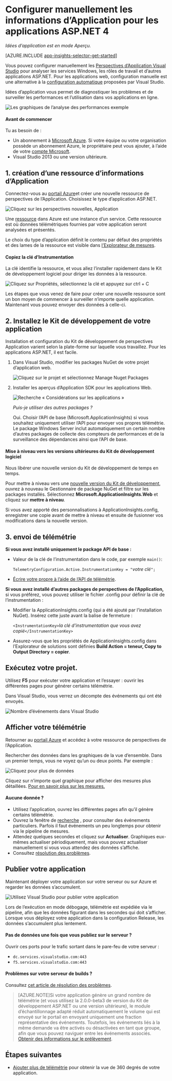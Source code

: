 <properties
    pageTitle="Application perspectives pour les services Windows et les rôles de travail | Microsoft Azure"
    description="Ajouter manuellement le Kit de développement de perspectives Application pour analyser les performances, la disponibilité et l’utilisation de votre application ASP.NET."
    services="application-insights"
    documentationCenter=".net"
    authors="alancameronwills"
    manager="douge"/>

<tags
    ms.service="application-insights"
    ms.workload="tbd"
    ms.tgt_pltfrm="ibiza"
    ms.devlang="na"
    ms.topic="get-started-article"
    ms.date="08/30/2016"
    ms.author="awills"/>


# <a name="manually-configure-application-insights-for-aspnet-4-applications"></a>Configurer manuellement les informations d’Application pour les applications ASP.NET 4

*Idées d’application est en mode Aperçu.*

[AZURE.INCLUDE [app-insights-selector-get-started](../../includes/app-insights-selector-get-started.md)]

Vous pouvez configurer manuellement les [Perspectives d’Application Visual Studio](app-insights-overview.md) pour analyser les services Windows, les rôles de travail et d’autres applications ASP.NET. Pour les applications web, configuration manuelle est une alternative à la [configuration automatique](app-insights-asp-net.md) proposées par Visual Studio.

Idées d’application vous permet de diagnostiquer les problèmes et de surveiller les performances et l’utilisation dans vos applications en ligne.

![Les graphiques de l’analyse des performances exemple](./media/app-insights-windows-services/10-perf.png)


#### <a name="before-you-start"></a>Avant de commencer

Tu as besoin de :

* Un abonnement à [Microsoft Azure](http://azure.com). Si votre équipe ou votre organisation possède un abonnement Azure, le propriétaire peut vous ajouter, à l’aide de votre [compte Microsoft](http://live.com).
* Visual Studio 2013 ou une version ultérieure.



## <a name="add"></a>1. création d’une ressource d’informations d’Application

Connectez-vous au [portail Azure](https://portal.azure.com/)et créer une nouvelle ressource de perspectives de l’Application. Choisissez le type d’application ASP.NET.

![Cliquez sur les perspectives nouvelles, Application](./media/app-insights-windows-services/01-new-asp.png)

Une [ressource](app-insights-resources-roles-access-control.md) dans Azure est une instance d’un service. Cette ressource est où données télémétriques fournies par votre application seront analysées et présentés.

Le choix du type d’application définit le contenu par défaut des propriétés et des lames de la ressource est visible dans [l’Explorateur de mesures](app-insights-metrics-explorer.md).

#### <a name="copy-the-instrumentation-key"></a>Copiez la clé d’Instrumentation

La clé identifie la ressource, et vous allez l’installer rapidement dans le Kit de développement logiciel pour diriger les données à la ressource.

![Cliquez sur Propriétés, sélectionnez la clé et appuyez sur ctrl + C](./media/app-insights-windows-services/02-props-asp.png)

Les étapes que vous venez de faire pour créer une nouvelle ressource sont un bon moyen de commencer à surveiller n’importe quelle application. Maintenant vous pouvez envoyer des données à celle-ci.

## <a name="sdk"></a>2. Installez le Kit de développement de votre application

Installation et configuration du Kit de développement de perspectives Application varient selon la plate-forme sur laquelle vous travaillez. Pour les applications ASP.NET, il est facile.

1. Dans Visual Studio, modifier les packages NuGet de votre projet d’application web.

    ![Cliquez sur le projet et sélectionnez Manage Nuget Packages](./media/app-insights-windows-services/03-nuget.png)

2. Installer les aperçus d’Application SDK pour les applications Web.

    ![Recherche « Considérations sur les applications »](./media/app-insights-windows-services/04-ai-nuget.png)

    *Puis-je utiliser des autres packages ?*

    Oui. Choisir l’API de base (Microsoft.ApplicationInsights) si vous souhaitez uniquement utiliser l’API pour envoyer vos propres télémétrie. Le package Windows Server inclut automatiquement un certain nombre d’autres packages de collecte des compteurs de performances et de la surveillance des dépendances ainsi que l’API de base. 

#### <a name="to-upgrade-to-future-sdk-versions"></a>Mise à niveau vers les versions ultérieures du Kit de développement logiciel

Nous libérer une nouvelle version du Kit de développement de temps en temps.

Pour mettre à niveau vers une [nouvelle version du Kit de développement](https://github.com/Microsoft/ApplicationInsights-dotnet-server/releases/), ouvrez à nouveau le Gestionnaire de package NuGet et filtre sur les packages installés. Sélectionnez **Microsoft.ApplicationInsights.Web** et cliquez sur **mettre à niveau**.

Si vous avez apporté des personnalisations à ApplicationInsights.config, enregistrer une copie avant de mettre à niveau et ensuite de fusionner vos modifications dans la nouvelle version.


## <a name="3-send-telemetry"></a>3. envoi de télémétrie


**Si vous avez installé uniquement le package API de base :**

* Valeur de la clé de l’instrumentation dans le code, par exemple `main()`: 

    `TelemetryConfiguration.Active.InstrumentationKey = "`*votre clé*`";` 

* [Écrire votre propre à l’aide de l’API de télémétrie](app-insights-api-custom-events-metrics.md#ikey).


**Si vous avez installé d’autres packages de perspectives de l’Application,** si vous préférez, vous pouvez utiliser le fichier .config pour définir la clé de l’instrumentation :

* Modifier la ApplicationInsights.config (qui a été ajouté par l’installation NuGet). Insérez cette juste avant la balise de fermeture :

    `<InstrumentationKey>`*la clé d’instrumentation que vous avez copié*`</InstrumentationKey>`

* Assurez-vous que les propriétés de ApplicationInsights.config dans l’Explorateur de solutions sont définies **Build Action = teneur, Copy to Output Directory = copier**.




## <a name="run"></a>Exécutez votre projet.

Utilisez **F5** pour exécuter votre application et l’essayer : ouvrir les différentes pages pour générer certains télémétrie.

Dans Visual Studio, vous verrez un décompte des événements qui ont été envoyés.

![Nombre d’événements dans Visual Studio](./media/app-insights-windows-services/appinsights-09eventcount.png)

## <a name="monitor"></a>Afficher votre télémétrie

Retourner au [portail Azure](https://portal.azure.com/) et accédez à votre ressource de perspectives de l’Application.


Rechercher des données dans les graphiques de la vue d’ensemble. Dans un premier temps, vous ne voyez qu’un ou deux points. Par exemple :

![Cliquez pour plus de données](./media/app-insights-windows-services/12-first-perf.png)

Cliquez sur n’importe quel graphique pour afficher des mesures plus détaillées. [Pour en savoir plus sur les mesures.](app-insights-web-monitor-performance.md)

#### <a name="no-data"></a>Aucune donnée ?

* Utilisez l’application, ouvrez les différentes pages afin qu’il génère certains télémétrie.
* Ouvrez la fenêtre de [recherche](app-insights-diagnostic-search.md) , pour consulter des événements particuliers. Parfois il faut événements un peu longtemps pour obtenir via le pipeline de mesures.
* Attendez quelques secondes et cliquez sur **Actualiser**. Graphiques eux-mêmes actualiser périodiquement, mais vous pouvez actualiser manuellement si vous vous attendez des données s’affiche.
* Consultez [résolution des problèmes](app-insights-troubleshoot-faq.md).

## <a name="publish-your-app"></a>Publier votre application

Maintenant déployer votre application sur votre serveur ou sur Azure et regarder les données s’accumulent.

![Utilisez Visual Studio pour publier votre application](./media/app-insights-windows-services/15-publish.png)

Lors de l’exécution en mode débogage, télémétrie est expédiée via le pipeline, afin que les données figurant dans les secondes qui doit s’afficher. Lorsque vous déployez votre application dans la configuration Release, les données s’accumulent plus lentement.

#### <a name="no-data-after-you-publish-to-your-server"></a>Pas de données une fois que vous publiez sur le serveur ?

Ouvrir ces ports pour le trafic sortant dans le pare-feu de votre serveur :

+ `dc.services.visualstudio.com:443`
+ `f5.services.visualstudio.com:443`


#### <a name="trouble-on-your-build-server"></a>Problèmes sur votre serveur de builds ?

Consultez [cet article de résolution des problèmes](app-insights-asp-net-troubleshoot-no-data.md#NuGetBuild).

> [AZURE.NOTE]Si votre application génère un grand nombre de télémétrie (et vous utilisez la 2.0.0-beta3 de version du Kit de développement ASP.NET ou une version ultérieure), le module d’échantillonnage adapté réduit automatiquement le volume qui est envoyé sur le portail en envoyant uniquement une fraction représentative des événements. Toutefois, les événements liés à la même demande va être activés ou désactivées en tant que groupe, afin que vous pouvez naviguer entre les événements associés. 
> [Obtenir des informations sur le prélèvement](app-insights-sampling.md).




## <a name="next-steps"></a>Étapes suivantes

* [Ajouter plus de télémétrie](app-insights-asp-net-more.md) pour obtenir la vue de 360 degrés de votre application.



